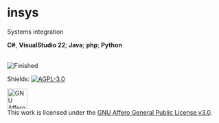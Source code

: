# insys
Systems integration <br>

**C#**, **VisualStudio 22**; **Java**; **php**; **Python**
<br><br>


![Finished](https://img.shields.io/badge/status-Finished%20%F0%9F%94%9A-3CB371?style=for-the-badge&logo=github)

Shields: [![AGPL-3.0][agpl3-shield]][agpl3]

[agpl3]: https://www.gnu.org/licenses/agpl-3.0.html
[agpl3-shield]: https://img.shields.io/badge/License-AGPL%20v3-purple.svg

<a rel="license" href="https://www.gnu.org/licenses/agpl-3.0.html">
  <img alt="GNU Affero General Public License" height=47px style="border-width:0" src="https://www.gnu.org/graphics/agplv3-155x51.png" />
</a><br>
This work is licensed under the <a rel="license" href="https://www.gnu.org/licenses/agpl-3.0.html">GNU Affero General Public License v3.0</a>.
